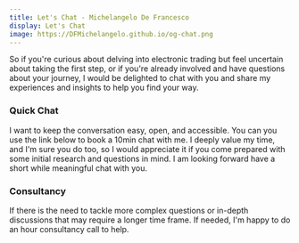 ```yaml
---
title: Let's Chat - Michelangelo De Francesco
display: Let's Chat
image: https://DFMichelangelo.github.io/og-chat.png
---
```


<!-- [ITA Italian](/chat-it) -->

So if you're curious about delving into electronic trading but feel uncertain about taking the first step, or if you're already involved and have questions about your journey, I would be delighted to chat with you and share my experiences and insights to help you find your way.

### Quick Chat

I want to keep the conversation easy, open, and accessible. You can you use the link below to book a 10min chat with me. I deeply value my time, and I'm sure you do too, so I would appreciate it if you come prepared with some initial research and questions in mind. I am looking forward have a short while meaningful chat with you.

<CalCom link="dfmichelangelo/quick-chat" title="Book a chat" />

### Consultancy

If there is the need to tackle more complex questions or in-depth discussions that may require a longer time frame. If needed, I'm happy to do an hour consultancy call to help.

<CalCom link="dfmichelangelo/consult" title="Schedule a consultation" />
